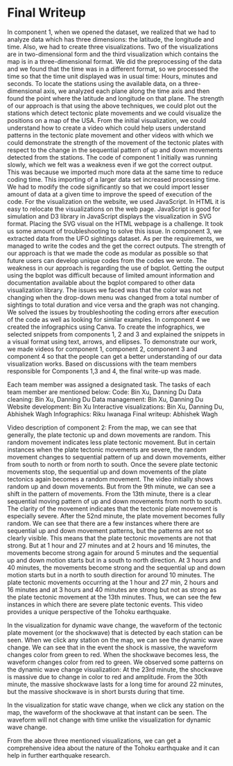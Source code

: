 # Final Writeup
In component 1, when we opened the dataset, we realized that we had to analyze data which has three dimensions: the latitude, the longitude and time. Also, we had to create three visualizations. Two of the visualizations are in two-dimensional form and the third visualization which contains the map is in a three-dimensional format.  We did the preprocessing of the data and we found that the time was in a different format, so we processed the time so that the time unit displayed was in usual time: Hours, minutes and seconds. To locate the stations using the available data, on a three-dimensional axis, we analyzed each plane along the time axis and then found the point where the latitude and longitude on that plane.
The strength of our approach is that using the above techniques, we could plot out the stations which detect tectonic plate movements and we could visualize the positions on a map of the USA. From the initial visualization, we could understand how to create a video which could help users understand patterns in the tectonic plate movement and other videos with which we could demonstrate the strength of the movement of the tectonic plates with respect to the change in the sequential pattern of up and down movements detected from the stations.
The code of component 1 initially was running slowly, which we felt was a weakness even if we got the correct output. This was because we imported much more data at the same time to reduce coding time. This importing of a larger data set increased processing time. We had to modify the code significantly so that we could import lesser amount of data at a given time to improve the speed of execution of the code.
For the visualization on the website, we used JavaScript. In HTML it is easy to relocate the visualizations on the web page. JavaScript is good for simulation and D3 library in JavaScript displays the visualization in SVG format. Placing the SVG visual on the HTML webpage is a challenge. It took us some amount of troubleshooting to solve this issue. 
In component 3, we extracted data from the UFO sightings dataset. As per the requirements, we managed to write the codes and the get the correct outputs. The strength of our approach is that we made the code as modular as possible so that future users can develop unique codes from the codes we wrote. The weakness in our approach is regarding the use of bqplot. Getting the output using the bqplot was difficult because of limited amount information and documentation available about the bqplot compared to other data visualization library. The issues we faced was that the color was not changing when the drop-down menu was changed from a total number of sightings to total duration and vice versa and the graph was not changing. We solved the issues by troubleshooting the coding errors after execution of the code as well as looking for similar examples.
In component 4 we created the infographics using Canva. To create the infographics, we selected snippets from components 1, 2 and 3 and explained the snippets in a visual format using text, arrows, and ellipses.
To demonstrate our work, we made videos for component 1, component 2, component 3 and component 4 so that the people can get a better understanding of our data visualization works.
Based on discussions with the team members responsible for Components 1,3 and 4, the final write-up was made.

Each team member was assigned a designated task. The tasks of each team member are mentioned below:
Code: Bin Xu, Danning Du
Data cleaning: Bin Xu, Danning Du
Data management: Bin Xu, Danning Du
Website development: Bin Xu
Interactive visualizations: Bin Xu, Danning Du, Abhishek Wagh
Infographics: Riku Iwanaga
Final writeup: Abhishek Wagh

Video description of component 2:
From the map, we can see that generally, the plate tectonic up and down movements are random. This random movement indicates less plate tectonic movement. But in certain instances when the plate tectonic movements are severe, the random movement changes to sequential pattern of up and down movements, either from south to north or from north to south. Once the severe plate tectonic movements stop, the sequential up and down movements of the plate tectonics again becomes a random movement.
The video initially shows random up and down movements. But from the 9th minute, we can see a shift in the pattern of movements. From the 13th minute, there is a clear sequential moving pattern of up and down movements from north to south. 	The clarity of the movement indicates that the tectonic plate movement is especially severe. After the 52nd minute, the plate movement becomes fully random. 
We can see that there are a few instances where there are sequential up and down movement patterns, but the patterns are not so clearly visible. This means that the plate tectonic movements are not that strong. But at 1 hour and 27 minutes and at 2 hours and 16 minutes, the movements become strong again for around 5 minutes and the sequential up and down motion starts but in a south to north direction. At 3 hours and 40 minutes, the movements become strong and the sequential up and down motion starts but in a north to south direction for around 10 minutes. The plate tectonic movements occurring at the 1 hour and 27 min, 2 hours and 16 minutes and at 3 hours and 40 minutes are strong but not as strong as the plate tectonic movement at the 13th minutes.
Thus, we can see the few instances in which there are severe plate tectonic events. This video provides a unique perspective of the Tohoku earthquake.

In the visualization for dynamic wave change, the waveform of the tectonic plate movement (or the shockwave) that is detected by each station can be seen. When we click any station on the map, we can see the dynamic wave change. We can see that in the event the shock is massive, the waveform changes color from green to red. When the shockwave becomes less, the waveform changes color from red to green. We observed some patterns on the dynamic wave change visualization: At the 23rd minute, the shockwave is massive due to change in color to red and amplitude. From the 30th minute, the massive shockwave lasts for a long time for around 22 minutes, but the massive shockwave is in short bursts during that time.

In the visualization for static wave change, when we click any station on the map, the waveform of the shockwave at that instant can be seen. The waveform will not change with time unlike the visualization for dynamic wave change.

From the above three mentioned visualizations, we can get a comprehensive idea about the nature of the Tohoku earthquake and it can help in further earthquake research. 
